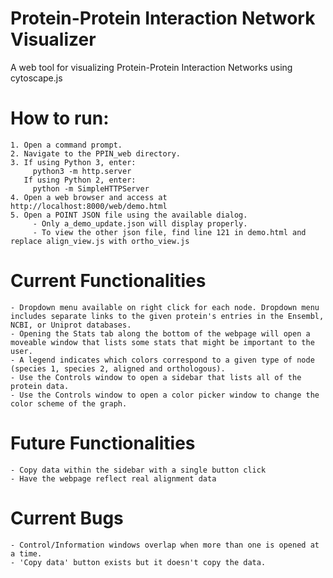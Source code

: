 # Protein-Protein Interaction Network Visualizer
A web tool for visualizing Protein-Protein Interaction Networks using cytoscape.js

# How to run:
```
1. Open a command prompt.
2. Navigate to the PPIN_web directory.
3. If using Python 3, enter:
     python3 -m http.server
   If using Python 2, enter:
     python -m SimpleHTTPServer
4. Open a web browser and access at http://localhost:8000/web/demo.html
5. Open a POINT JSON file using the available dialog.
     - Only a_demo_update.json will display properly.
     - To view the other json file, find line 121 in demo.html and replace align_view.js with ortho_view.js
```

# Current Functionalities
```
- Dropdown menu available on right click for each node. Dropdown menu includes separate links to the given protein's entries in the Ensembl, NCBI, or Uniprot databases.
- Opening the Stats tab along the bottom of the webpage will open a moveable window that lists some stats that might be important to the user.
- A legend indicates which colors correspond to a given type of node (species 1, species 2, aligned and orthologous).
- Use the Controls window to open a sidebar that lists all of the protein data.
- Use the Controls window to open a color picker window to change the color scheme of the graph.
```

# Future Functionalities
```
- Copy data within the sidebar with a single button click
- Have the webpage reflect real alignment data
```

# Current Bugs
```
- Control/Information windows overlap when more than one is opened at a time.
- 'Copy data' button exists but it doesn't copy the data.
```
